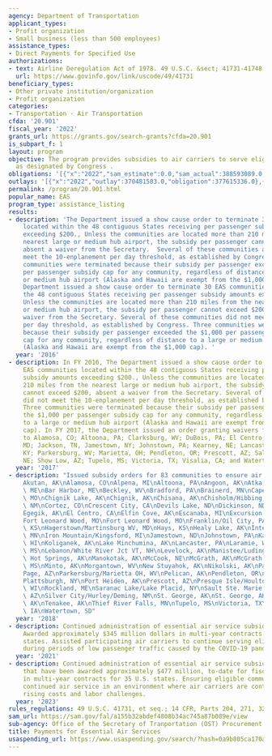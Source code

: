 ```yaml
---
agency: Department of Transportation
applicant_types:
- Profit organization
- Small business (less than 500 employees)
assistance_types:
- Direct Payments for Specified Use
authorizations:
- text: Airline Deregulation Act of 1978. 49 U.S.C. &sect; 41731-41748.
  url: https://www.govinfo.gov/link/uscode/49/41731
beneficiary_types:
- Other private institution/organization
- Profit organization
categories:
- Transportation - Air Transportation
cfda: '20.901'
fiscal_year: '2022'
grants_url: https://grants.gov/search-grants?cfda=20.901
is_subpart_f: 1
layout: program
objective: The program provides subsidies to air carriers to serve eligible communities
  as designated by Congress .
obligations: '[{"x":"2022","sam_estimate":0.0,"sam_actual":388593089.0,"usa_spending_actual":382859220.0},{"x":"2023","sam_estimate":406785157.0,"sam_actual":0.0,"usa_spending_actual":492122277.0},{"x":"2024","sam_estimate":513869226.0,"sam_actual":0.0,"usa_spending_actual":529165799.0}]'
outlays: '[{"x":"2022","outlay":370481583.0,"obligation":377615336.0},{"x":"2023","outlay":439018924.0,"obligation":475016072.0},{"x":"2024","outlay":423241901.8,"obligation":555957378.0}]'
permalink: /program/20.901.html
popular_name: EAS
program_type: assistance_listing
results:
- description: 'The Department issued a show cause order to terminate 30 EAS communities
    located within the 48 contiguous States receiving per passenger subsidy amounts
    exceeding $200., Unless the communities are located more than 210 miles from the
    nearest large or medium hub airport, the subsidy per passenger cannot exceed $200,
    absent a waiver from the Secretary.  Several of these communities are did not
    meet the 10-enplanement per day threshold, as established by Congress.   Three
    communities were terminated because their subsidy per passenger exceeded the $1,000
    per passenger subsidy cap for any community, regardless of distance to a large
    or medium hub airport (Alaska and Hawaii are exempt from the $1,000 cap).   The
    Department issued a show cause order to terminate 30 EAS communities located within
    the 48 contiguous States receiving per passenger subsidy amounts exceeding $200.,
    Unless the communities are located more than 210 miles from the nearest large
    or medium hub airport, the subsidy per passenger cannot exceed $200, absent a
    waiver from the Secretary. Several of these communities did not meet the 10-enplanement
    per day threshold, as established by Congress. Three communities were terminated
    because their subsidy per passenger exceeded the $1,000 per passenger subsidy
    cap for any community, regardless of distance to a large or medium hub airport
    (Alaska and Hawaii are exempt from the $1,000 cap). '
  year: '2016'
- description: In FY 2016, The Department issued a show cause order to terminate 30
    EAS communities located within the 48 contiguous States receiving per passenger
    subsidy amounts exceeding $200., Unless the communities are located more than
    210 miles from the nearest large or medium hub airport, the subsidy per passenger
    cannot exceed $200, absent a waiver from the Secretary. Several of these communities
    did not meet the 10-enplanement per day threshold, as established by Congress.
    Three communities were terminated because their subsidy per passenger exceeded
    the $1,000 per passenger subsidy cap for any community, regardless of distance
    to a large or medium hub airport (Alaska and Hawaii are exempt from the $1,000
    cap). In FY 2017, the Department issued an order granting waivers from termination
    to Alamosa, CO; Altoona, PA; Clarksburg, WV; DuBois, PA; El Centro, CA; Hagerstown,
    MD; Jackson, TN, Jamestown, NY; Johnstown, PA; Kearney, NE; Lancaster, PA; Owensboro,
    KY; Parkersburg, WV; Marietta, OH; Pendleton, OR; Prescott, AZ; Salina, KS; Scottsbluff,
    NE; Show Low, AZ; Tupelo, MS; Victoria, TX; Visalia, CA; and Watertown, SD.
  year: '2017'
- description: "Issued subsidy orders for 83 communities to ensure air service: \n\
    Akutan, AK\nAlamosa, CO\nAlpena, MI\nAltoona, PA\nAngoon, AK\nAtka, AK\nAugusta/Waterville,\
    \ ME\nBar Harbor, ME\nBeckley, WV\nBradford, PA\nBrainerd, MN\nCape Girardeau,\
    \ MO\nChignik Lake, AK\nChignik, AK\nChisana, AK\nChisholm/Hibbing, MN\nClovis,\
    \ NM\nCortez, CO\nCrescent City, CA\nDevils Lake, ND\nDickinson, ND\nDuBois, PA\n\
    Egegik, AK\nEl Centro, CA\nElfin Cove, AK\nEscanaba, MI\nExcursion Inlet, AK\n\
    Fort Leonard Wood, MO\nFort Leonard Wood, MO\nFranklin/Oil City, PA\nGarden City,\
    \ KS\nHagerstown/Martinsburg WV, MD\nHays, KS\nHealy Lake, AK\nInternational Falls,\
    \ MN\nIron Mountain/Kingsford, MI\nJamestown, ND\nJohnstown, PA\nKake, AK\nKamuela,\
    \ HI\nKoliganek, AK\nLake Minchumina, AK\nLancaster, PA\nLaramie, WY\nLaurel/Hattiesburg,\
    \ MS\nLebanon/White River Jct VT, NH\nLevelock, AK\nManistee/Ludington, MI\nManley\
    \ Hot Springs, AK\nManokotak, AK\nMcCook, NE\nMcGrath, AK\nMcGrath, AK\nMeridian,\
    \ MS\nMinto, AK\nMorgantown, WV\nNew Stuyahok, AK\nNikolski, AK\nPaducah, KY\n\
    Page, AZ\nParkersburg/Marietta OH, WV\nPelican, AK\nPendleton, OR\nPierre, SD\n\
    Plattsburgh, NY\nPort Heiden, AK\nPrescott, AZ\nPresque Isle/Houlton, ME\nRhinelander,\
    \ WI\nRockland, ME\nSaranac Lake/Lake Placid, NY\nSault Ste. Marie, MI\nShow Low,\
    \ AZ\nSilver City/Hurley/Deming, NM\nSt. George, AK\nSt. George, AK\nSt. George,\
    \ AK\nTenakee, AK\nThief River Falls, MN\nTupelo, MS\nVictoria, TX\nWaterloo,\
    \ IA\nWatertown, SD"
  year: '2018'
- description: Continued administration of essential air service subsidy for 172 communities.
    Awarded approximately $345 million dollars in multi-year contracts for 24 U.S.
    states. Assisted participating air carriers to continue serving eligible communities,
    during periods of low passenger traffic caused by the COVID-19 pandemic.
  year: '2021'
- description: Continued administration of essential air service subsidy for 172 communities
    that have been awarded approximately $477 million, to-date for fiscal year 2023,
    in multi-year contracts for 35 U.S. states. Ensuring eligible communities secure
    continued air service in an environment where air carriers are continue to face
    rising costs and labor challenges.
  year: '2023'
rules_regulations: 49 U.S.C. 41731, et seq.; 14 CFR, Parts 204, 271, 323, 325, 398.
sam_url: https://sam.gov/fal/a155b32abdef4808b34ac745a87b089e/view
sub-agency: Office of the Secretary of Tranportation (OST) Procurement Operations
title: Payments for Essential Air Services
usaspending_url: https://www.usaspending.gov/search/?hash=0a9b805ca170a981ce23ba8e663303db
---
```

